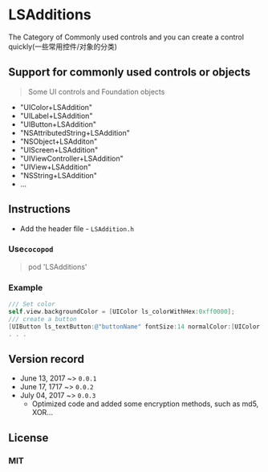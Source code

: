 # LSAdditions
The Category of Commonly used controls and you can create a control quickly(一些常用控件/对象的分类)

## Support for commonly used controls or objects
> Some UI controls and Foundation objects

* "UIColor+LSAddition"
* "UILabel+LSAddition"
* "UIButton+LSAddition"
* "NSAttributedString+LSAddition"
* "NSObject+LSAdditon"
* "UIScreen+LSAddition"
* "UIViewController+LSAddition"
* "UIView+LSAddition"
* "NSString+LSAddition"
* ...

## Instructions
* Add the header file - `LSAddition.h `

### Use`cocopod`
> pod 'LSAdditions'

### Example
```objective-C
/// Set color
self.view.backgroundColor = [UIColor ls_colorWithHex:0xff0000];
/// create a button
[UIButton ls_textButton:@"buttonName" fontSize:14 normalColor:[UIColor ls_colorWithHex:0xff0000] selectedColor:nil];
. . .
```

## Version record
* June 13, 2017 ~> `0.0.1`
* June 17, 1717 ~> `0.0.2`
* July 04, 2017 ~> `0.0.3`
	* Optimized code and added some encryption methods, such as md5, XOR...

## License
### **MIT**
